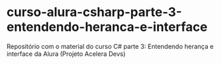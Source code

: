 # curso-alura-csharp-parte-3-entendendo-heranca-e-interface
Repositório com o material do curso C# parte 3: Entendendo herança e interface da Alura (Projeto Acelera Devs)
